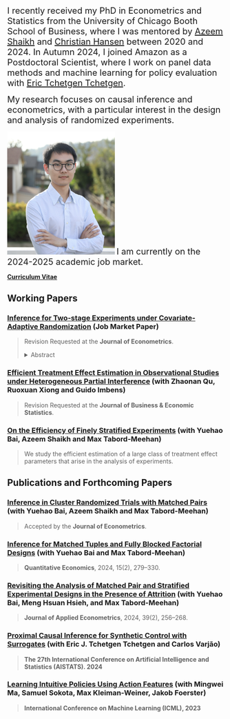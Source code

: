 <span style="font-size:20px;">I recently received my PhD in Econometrics and Statistics from the University of Chicago Booth School of Business, where I was mentored by [Azeem Shaikh](https://home.uchicago.edu/~amshaikh/) and [Christian Hansen](https://voices.uchicago.edu/christianhansen/) between 2020 and 2024. In Autumn 2024, I joined Amazon as a Postdoctoral Scientist, where I work on panel data methods and machine learning for policy evaluation with [Eric Tchetgen Tchetgen](https://statistics.wharton.upenn.edu/profile/ett/).</span>

<span style="font-size:20px;">My research focuses on causal inference and econometrics, with a particular interest in the design and analysis of randomized experiments. </span>

<img src="photo.JPG" width="250" />

<span style="font-size:20px;">
    I am currently on the 2024-2025 academic job market.
</span>

[**Curriculum Vitae**](https://ljz0.github.io/CV.pdf)

## Working Papers

### [Inference for Two-stage Experiments under Covariate-Adaptive Randomization](https://drive.google.com/file/d/14nUgdKqKN1JTs696u-SWvhDxtYQ23UZq/view?usp=sharing) (Job Market Paper)

> Revision Requested at the **Jour­nal of Econo­met­rics**.
> <details>
>  <summary>Abstract</summary>
>  <p>This paper studies inference in two-stage randomized experiments under covariate-adaptive randomization. In the initial stage of this experimental design, clusters (e.g., households, schools, or graph partitions) are stratified and randomly assigned to control or treatment groups based on cluster-level covariates. Subsequently, an independent second-stage design is carried out, wherein units within each treated cluster are further stratified and randomly assigned to either control or treatment groups, based on individual-level covariates. Under the homogeneous partial interference assumption, I establish conditions under which the proposed difference-in-``average of averages'' estimators are consistent and asymptotically normal for the corresponding average primary and spillover effects and develop consistent estimators of their asymptotic variances. Combining these results establishes the asymptotic validity of tests based on these estimators. My findings suggest that ignoring covariate information in the design stage can result in efficiency loss, and commonly used inference methods that ignore or improperly use covariate information can lead to either conservative or invalid inference. Then, I apply these results to studying optimal use of covariate information under covariate-adaptive randomization in large samples, and demonstrate that a specific generalized matched-pair design achieves minimum asymptotic variance for each proposed estimator. Finally, I discuss covariate adjustment, which incorporates additional baseline covariates not used for treatment assignment. The practical relevance of the theoretical results is illustrated through a simulation study and an empirical application.</p>
> </details>



### [Efficient Treatment Effect Estimation in Observational Studies under Heterogeneous Partial Interference](https://arxiv.org/pdf/2107.12420.pdf) (with Zhaonan Qu, Ruoxuan Xiong and Guido Imbens)

> Revision Requested at the **Journal of Business & Economic Statistics**.

### [On the Effi­ciency of Finely Strat­i­fied Exper­i­ments](https://arxiv.org/pdf/2307.15181.pdf) (with Yuehao Bai, Azeem Shaikh and Max Tabord-Meehan)

> We study the efficient estimation of a large class of treatment effect parameters that arise in the analysis of experiments.


## Publications and Forthcoming Papers

### [Inference in Cluster Randomized Trials with Matched Pairs](https://arxiv.org/pdf/2211.14903.pdf) (with Yuehao Bai, Azeem Shaikh and Max Tabord-Meehan)

> Accepted by the **Jour­nal of Econo­met­rics**.

### [Inference for Matched Tuples and Fully Blocked Factorial Designs](https://arxiv.org/pdf/2206.04157.pdf) (with Yuehao Bai and Max Tabord-Meehan)

> **Quan­ti­ta­tive Eco­nom­ics**, 2024, 15(2), 279–330.

### [Revisiting the Analysis of Matched Pair and Stratified Experimental Designs in the Presence of Attrition](https://arxiv.org/pdf/2209.11840.pdf) (with Yuehao Bai, Meng Hsuan Hsieh, and Max Tabord-Meehan)

> **Jour­nal of Applied Econo­met­rics**, 2024, 39(2), 256–268.

### [Proximal Causal Inference for Synthetic Control with Surrogates](https://arxiv.org/pdf/2308.09527.pdf) (with Eric J. Tchetgen Tchetgen and Carlos Varjão)

> **The 27th International Conference on Artificial Intelligence and Statistics (AISTATS). 2024**

### [Learning Intuitive Policies Using Action Features](https://arxiv.org/pdf/2201.12658.pdf) (with Mingwei Ma, Samuel Sokota, Max Kleiman-Weiner, Jakob Foerster)

> **International Conference on Machine Learning (ICML), 2023**

